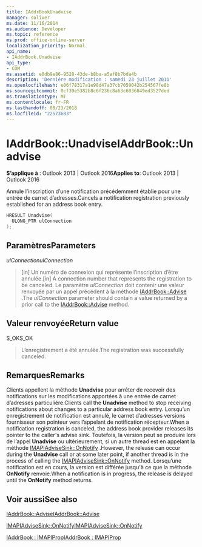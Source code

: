 ```yaml
---
title: IAddrBookUnadvise
manager: soliver
ms.date: 11/16/2014
ms.audience: Developer
ms.topic: reference
ms.prod: office-online-server
localization_priority: Normal
api_name:
- IAddrBook.Unadvise
api_type:
- COM
ms.assetid: e0db9e86-9528-43de-b8ba-a5af8b7bda4b
description: 'Derniére modification : samedi 23 juillet 2011'
ms.openlocfilehash: e06f78317a1e98d47a37cb7059042b254567fe8b
ms.sourcegitcommit: 0cf39e5382b8c6f236c8a63c6036849ed3527ded
ms.translationtype: MT
ms.contentlocale: fr-FR
ms.lasthandoff: 08/23/2018
ms.locfileid: "22573683"
---
```

# <a name="iaddrbookunadvise"></a><span data-ttu-id="ed83a-103">IAddrBook::Unadvise</span><span class="sxs-lookup"><span data-stu-id="ed83a-103">IAddrBook::Unadvise</span></span>

  
  
<span data-ttu-id="ed83a-104">**S’applique à** : Outlook 2013 | Outlook 2016</span><span class="sxs-lookup"><span data-stu-id="ed83a-104">**Applies to**: Outlook 2013 | Outlook 2016</span></span> 
  
<span data-ttu-id="ed83a-105">Annule l’inscription d’une notification précédemment établie pour une entrée de carnet d’adresses.</span><span class="sxs-lookup"><span data-stu-id="ed83a-105">Cancels a notification registration previously established for an address book entry.</span></span>
  
```cpp
HRESULT Unadvise(
  ULONG_PTR ulConnection
);
```

## <a name="parameters"></a><span data-ttu-id="ed83a-106">Paramètres</span><span class="sxs-lookup"><span data-stu-id="ed83a-106">Parameters</span></span>

 <span data-ttu-id="ed83a-107">_ulConnection_</span><span class="sxs-lookup"><span data-stu-id="ed83a-107">_ulConnection_</span></span>
  
> <span data-ttu-id="ed83a-108">[in] Un numéro de connexion qui représente l’inscription d’être annulée.</span><span class="sxs-lookup"><span data-stu-id="ed83a-108">[in] A connection number that represents the registration to be canceled.</span></span> <span data-ttu-id="ed83a-109">Le paramètre _ulConnection_ doit contenir une valeur renvoyée par un appel précédent à la méthode [IAddrBook::Advise](iaddrbook-advise.md) .</span><span class="sxs-lookup"><span data-stu-id="ed83a-109">The  _ulConnection_ parameter should contain a value returned by a prior call to the [IAddrBook::Advise](iaddrbook-advise.md) method.</span></span> 
    
## <a name="return-value"></a><span data-ttu-id="ed83a-110">Valeur renvoyée</span><span class="sxs-lookup"><span data-stu-id="ed83a-110">Return value</span></span>

<span data-ttu-id="ed83a-111">S_OK</span><span class="sxs-lookup"><span data-stu-id="ed83a-111">S_OK</span></span> 
  
> <span data-ttu-id="ed83a-112">L’enregistrement a été annulée.</span><span class="sxs-lookup"><span data-stu-id="ed83a-112">The registration was successfully canceled.</span></span>
    
## <a name="remarks"></a><span data-ttu-id="ed83a-113">Remarques</span><span class="sxs-lookup"><span data-stu-id="ed83a-113">Remarks</span></span>

<span data-ttu-id="ed83a-114">Clients appellent la méthode **Unadvise** pour arrêter de recevoir des notifications sur les modifications apportées à une entrée de carnet d’adresses particulière.</span><span class="sxs-lookup"><span data-stu-id="ed83a-114">Clients call the **Unadvise** method to stop receiving notifications about changes to a particular address book entry.</span></span> <span data-ttu-id="ed83a-115">Lorsqu’un enregistrement de notification est annulé, le carnet d’adresses versions fournisseur son pointeur vers l’appelant de notification récepteur.</span><span class="sxs-lookup"><span data-stu-id="ed83a-115">When a notification registration is canceled, the address book provider releases its pointer to the caller's advise sink.</span></span> <span data-ttu-id="ed83a-116">Toutefois, la version peut se produire lors de l’appel **Unadvise** ou ultérieurement, si un autre thread est en appelant la méthode [IMAPIAdviseSink::OnNotify](imapiadvisesink-onnotify.md) .</span><span class="sxs-lookup"><span data-stu-id="ed83a-116">However, the release can occur during the **Unadvise** call or at some later point, if another thread is in the process of calling the [IMAPIAdviseSink::OnNotify](imapiadvisesink-onnotify.md) method.</span></span> <span data-ttu-id="ed83a-117">Lorsqu’une notification est en cours, la version est différée jusqu'à ce que la méthode **OnNotify** renvoie.</span><span class="sxs-lookup"><span data-stu-id="ed83a-117">When a notification is in progress, the release is delayed until the **OnNotify** method returns.</span></span> 
  
## <a name="see-also"></a><span data-ttu-id="ed83a-118">Voir aussi</span><span class="sxs-lookup"><span data-stu-id="ed83a-118">See also</span></span>



[<span data-ttu-id="ed83a-119">IAddrBook::Advise</span><span class="sxs-lookup"><span data-stu-id="ed83a-119">IAddrBook::Advise</span></span>](iaddrbook-advise.md)
  
[<span data-ttu-id="ed83a-120">IMAPIAdviseSink::OnNotify</span><span class="sxs-lookup"><span data-stu-id="ed83a-120">IMAPIAdviseSink::OnNotify</span></span>](imapiadvisesink-onnotify.md)
  
[<span data-ttu-id="ed83a-121">IAddrBook : IMAPIProp</span><span class="sxs-lookup"><span data-stu-id="ed83a-121">IAddrBook : IMAPIProp</span></span>](iaddrbookimapiprop.md)

